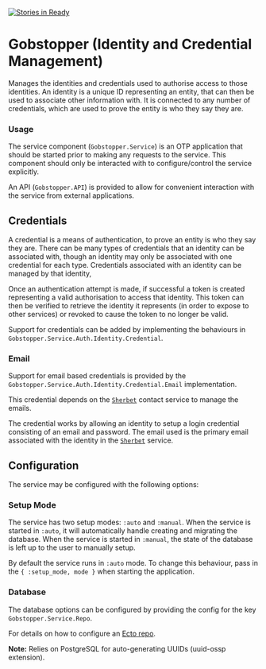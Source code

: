 [![Stories in Ready](https://badge.waffle.io/ZURASTA/gobstopper.png?label=ready&title=Ready)](https://waffle.io/ZURASTA/gobstopper?utm_source=badge)
# Gobstopper (Identity and Credential Management)

Manages the identities and credentials used to authorise access to those identities. An identity is a unique ID representing an entity, that can then be used to associate other information with. It is connected to any number of credentials, which are used to prove the entity is who they say they are.


### Usage

The service component (`Gobstopper.Service`) is an OTP application that should be started prior to making any requests to the service. This component should only be interacted with to configure/control the service explicitly.

An API (`Gobstopper.API`) is provided to allow for convenient interaction with the service from external applications.


Credentials
-----------

A credential is a means of authentication, to prove an entity is who they say they are. There can be many types of credentials that an identity can be associated with, though an identity may only be associated with one credential for each type. Credentials associated with an identity can be managed by that identity,

Once an authentication attempt is made, if successful a token is created representing a valid authorisation to access that identity. This token can then be verified to retrieve the identity it represents (in order to expose to other services) or revoked to cause the token to no longer be valid.

Support for credentials can be added by implementing the behaviours in `Gobstopper.Service.Auth.Identity.Credential`.


### Email

Support for email based credentials is provided by the `Gobstopper.Service.Auth.Identity.Credential.Email` implementation.

This credential depends on the [`Sherbet`](https://github.com/ZURASTA/sherbet) contact service to manage the emails.

The credential works by allowing an identity to setup a login credential consisting of an email and password. The email used is the primary email associated with the identity in the [`Sherbet`](https://github.com/ZURASTA/sherbet) service.


Configuration
-------------

The service may be configured with the following options:

### Setup Mode

The service has two setup modes: `:auto` and `:manual`. When the service is started in `:auto`, it will automatically handle creating and migrating the database. When the service is started in `:manual`, the state of the database is left up to the user to manually setup.

By default the service runs in `:auto` mode. To change this behaviour, pass in the `{ :setup_mode, mode }` when starting the application.

### Database

The database options can be configured by providing the config for the key `Gobstopper.Service.Repo`.

For details on how to configure an [Ecto repo](https://hexdocs.pm/ecto/Ecto.Repo.html).

__Note:__ Relies on PostgreSQL for auto-generating UUIDs (uuid-ossp extension).
